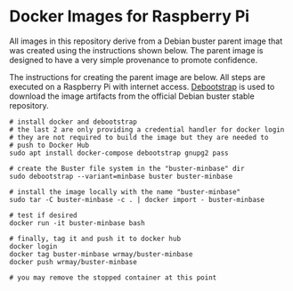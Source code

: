 # Docker Images for Raspberry Pi 

All images in this repository derive from a Debian buster parent image that was created
using the instructions shown below.  The parent image is designed to have a very simple 
provenance to promote confidence.  

The instructions for creating the parent image are below.  All steps are executed on a 
Raspberry Pi with internet access. [Debootstrap](https://wiki.debian.org/Debootstrap) 
is used to download the image artifacts from the official Debian buster stable 
repository.

```
# install docker and debootstrap
# the last 2 are only providing a credential handler for docker login 
# they are not required to build the image but they are needed to 
# push to Docker Hub
sudo apt install docker-compose debootstrap gnupg2 pass 

# create the Buster file system in the "buster-minbase" dir
sudo debootstrap --variant=minbase buster buster-minbase

# install the image locally with the name "buster-minbase"
sudo tar -C buster-minbase -c . | docker import - buster-minbase

# test if desired
docker run -it buster-minbase bash 

# finally, tag it and push it to docker hub
docker login
docker tag buster-minbase wrmay/buster-minbase
docker push wrmay/buster-minbase

# you may remove the stopped container at this point
```
